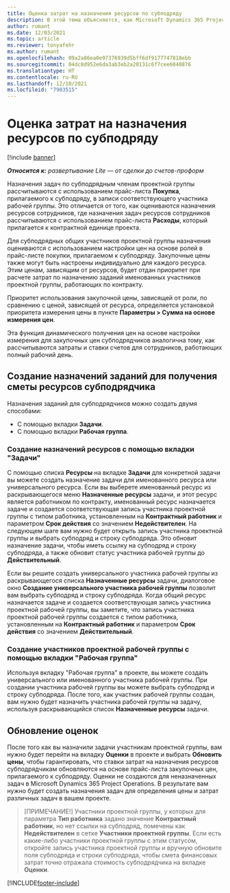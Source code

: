 ```yaml
---
title: Оценка затрат на назначения ресурсов по субподряду
description: В этой тема объясняется, как Microsoft Dynamics 365 Project Operations рассчитывает смету назначений субподрядных ресурсов.
author: rumant
ms.date: 12/03/2021
ms.topic: article
ms.reviewer: tonyafehr
ms.author: rumant
ms.openlocfilehash: 09a2a86ea0e97376939d5bff6df9177747818ebb
ms.sourcegitcommit: 04dc8d952e6da3ab3eb2a20131c6f7cee6040876
ms.translationtype: HT
ms.contentlocale: ru-RU
ms.lasthandoff: 12/10/2021
ms.locfileid: "7903515"
---
```

# <a name="cost-estimation-of-subcontracted-resource-assignments"></a>Оценка затрат на назначения ресурсов по субподряду

[!include [banner](../../includes/dataverse-preview.md)]

_**Относится к:** развертывание Lite — от сделки до счетов-проформ_

Назначения задач по субподрядным членам проектной группы рассчитываются с использованием прайс-листа **Покупка**, прилагаемого к субподряду, в записи соответствующего участника рабочей группы. Это отличается от того, как оцениваются назначения ресурсов сотрудников, где назначения задач ресурсов сотрудников рассчитываются с использованием прайс-листа **Расходы**, который прилагается к контрактной единице проекта. 

Для субподрядных общих участников проектной группы назначения оцениваются с использованием настройки цен на основе ролей в прайс-листе покупки, прилагаемом к субподряду. Закупочные цены также могут быть настроены индивидуально для каждого ресурса. Этим ценам, зависящим от ресурсов, будет отдан приоритет при расчете затрат по назначению заданий именованных участников проектной группы, работающих по контракту. 

Приоритет использования закупочной цены, зависящей от роли, по сравнению с ценой, зависящей от ресурса, определяется установкой приоритета измерения цены в пункте **Параметры > Сумма на основе измерения цен**.

Эта функция динамического получения цен на основе настройки измерения для закупочных цен субподрядчиков аналогична тому, как рассчитываются затраты и ставки счетов для сотрудников, работающих полный рабочий день. 

## <a name="creating-task-assignments-for-getting-cost-estimates-of-subcontractor-resources"></a>Создание назначений заданий для получения сметы ресурсов субподрядчика

Назначения заданий для субподрядчиков можно создать двумя способами: 
- С помощью вкладки **Задачи**.
- С помощью вкладки **Рабочая группа**.

### <a name="creating-resources-assignments-using-the-tasks-tab"></a>Создание назначений ресурсов с помощью вкладки "Задачи"
С помощью списка **Ресурсы** на вкладке **Задачи** для конкретной задачи вы можете создать назначение задачи для именованного ресурса или универсального ресурса. Если вы выберете именованный ресурс из раскрывающегося меню **Назначенные ресурсы** задачи, и этот ресурс является работником по контракту, именованный ресурс назначается задаче и создается соответствующая запись участника проектной группы с типом работника, установленным на **Контрактный работник** и параметром **Срок действия** со значением **Недействителен**. На следующем шаге вам нужно будет открыть запись участника проектной группы и выбрать субподряд и строку субподряда. Это обновит назначение задачи, чтобы иметь ссылку на субподряд и строку субподряда, а также обновит статус участника рабочей группы до **Действительный**.

Если вы решите создать универсального участника рабочей группы из раскрывающегося списка **Назначенные ресурсы** задачи, диалоговое окно **Создание универсального участника рабочей группы** позволит вам выбрать субподряд и строку субподряда. Когда общий ресурс назначается задаче и создается соответствующая запись участника проектной рабочей группы, вы заметите, что запись участника проектной рабочей группы создается с типом работника, установленным на **Контрактный работник** и параметром **Срок действия** со значением **Действительный**.

### <a name="creating-project-team-members-using-the-team-tab"></a>Создание участников проектной рабочей группы с помощью вкладки "Рабочая группа"
Используя вкладку "Рабочая группа" в проекте, вы можете создать универсального или именованного участника рабочей группы. При создании участника рабочей группы вы можете выбрать субподряд и строку субподряда. После того, как участник рабочей группы создан, вам нужно будет назначить участника рабочей группы на задачу, используя раскрывающийся список **Назначенные ресурсы** задачи. 

## <a name="updating-estimates"></a>Обновление оценок
После того как вы назначили задачи участникам проектной группы, вам нужно будет перейти на вкладку **Оценки** в проекте и выбрать **Обновить цены**, чтобы гарантировать, что ставки затрат на назначения ресурсов субподрядчикам обновляются на основе прайс-листа закупочных цен, прилагаемого к субподряду. Оценки не создаются для неназначенных задач в Microsoft Dynamics 365 Project Operations. В результате вам нужно будет создать назначения задач для определения цены и затрат различных задач в вашем проекте. 

> [ПРИМЕЧАНИЕ!] Участники проектной группы, у которых для параметра **Тип работника** задано значение **Контрактный работник**, но нет ссылки на субподряд, помечены как **Недействителен** в сетке **Участники проектной группы**. Если есть какие-либо участники проектной группы с этим статусом, откройте запись участника проектной группы и вручную обновите поля субподряда и строки субподряда, чтобы смета финансовых затрат точно отражала стоимость субподрядчика на вкладке **Оценки**. 


[!INCLUDE[footer-include](../../includes/footer-banner.md)]
